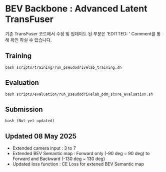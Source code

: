 # BEV Backbone : Advanced Latent TransFuser

기존 TransFuser 코드에서 수정 및 업데이트 된 부분은 'EDITTED: ' Comment를 통해 확인 하실 수 있습니다.

## Training
```
bash scripts/training/run_pseudodrivelab_training.sh
```

## Evaluation
```
bash scripts/evaluation/run_pseudodrivelab_pdm_score_evaluation.sh
```

## Submission
```
bash (Not yet updated)
```


## Updated 08 May 2025
- Extended camera input : 3 to 7
- Extended BEV Semantic map : Forward only (-90 deg ~ 90 deg) to Forward and Backward (-130 deg ~ 130 deg)
- Updated loss function : CE Loss for extened BEV Semantic map

